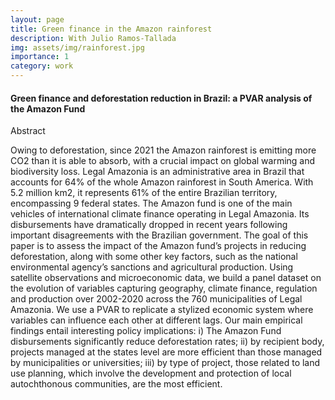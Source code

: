 ```yaml
---
layout: page
title: Green finance in the Amazon rainforest
description: With Julio Ramos-Tallada
img: assets/img/rainforest.jpg
importance: 1
category: work
---
```

#### Green finance and deforestation reduction in Brazil: a PVAR analysis of the Amazon Fund

Abstract

Owing to deforestation, since 2021 the Amazon rainforest is emitting more CO2 than it is able to absorb, with a crucial impact on global warming and biodiversity loss. Legal Amazonia is an administrative area in Brazil that accounts for 64% of the whole Amazon rainforest in South America.  With 5.2 million km2, it represents 61% of the entire Brazilian territory, encompassing 9 federal states. The Amazon fund is one of the main vehicles of international climate finance operating in Legal Amazonia. Its disbursements have dramatically dropped in recent years following important disagreements with the Brazilian government. The goal of this paper is to assess the impact of the Amazon fund’s projects in reducing deforestation, along with some other key factors, such as the national environmental agency’s sanctions and agricultural production. Using satellite observations and microeconomic data, we build a panel dataset on the evolution of variables capturing geography, climate finance, regulation and production over 2002-2020 across the 760 municipalities of Legal Amazonia. We use a PVAR to replicate a stylized economic system where variables can influence each other at different lags. Our main empirical findings entail interesting policy implications: i) The Amazon Fund disbursements significantly reduce deforestation rates;  ii) by recipient body, projects managed at the states level are more efficient than those managed by municipalities or universities; iii) by type of project, those related to land use planning, which involve the development and protection of local autochthonous communities, are the most efficient.


